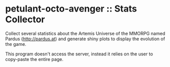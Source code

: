petulant-octo-avenger :: Stats Collector
========================================

Collect several statistics about the Artemis Universe of the MMORPG named
Pardus (http://pardus.at) and generate shiny plots to display the evolution of
the game.

This program doesn't access the server, instead it relies on the user to
copy-paste the entire page.
